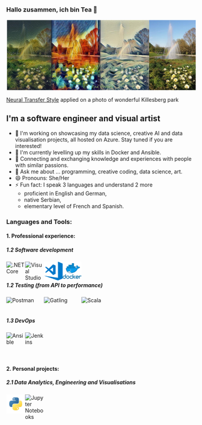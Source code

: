### Hallo zusammen, ich bin Tea  👋

 <img alt="GIF" src="https://github.com/teaprokic/teaprokic/blob/main/Banner.png" />
 <p><a href="https://www.tensorflow.org/tutorials/generative/style_transfer" title="Neural Transfer Style">Neural Transfer Style</a> applied on a photo of wonderful Killesberg park</p>

## I'm a software engineer and visual artist 
- 🔭 I'm working on showcasing my data science, creative AI and data visualisation projects, all hosted on Azure. Stay tuned if you are interested!
- 🌱 I'm currently levelling up my skills in Docker and Ansible.
- 👯 Connecting and exchanging knowledge and experiences with people with similar passions. 
- 💬 Ask me about ... programming, creative coding, data science, art. 
- 😄 Pronouns: She/Her
- ⚡ Fun fact: I speak 3 languages and understand 2 more
  - proficient in English and German,
  - native Serbian,
  - elementary level of French and Spanish. 

### Languages and Tools:

#### 1. Professional experience: 

##### 1.2 Software development

  [<img align="left" alt=".NET Core" width="50px" src="https://upload.wikimedia.org/wikipedia/commons/e/ee/.NET_Core_Logo.svg" />](https://dotnet.microsoft.com/download/dotnet-core)
  [<img align="left" alt="Visual Studio" width="50px" src="https://upload.wikimedia.org/wikipedia/commons/c/cd/Visual_Studio_2017_Logo.svg" />](https://visualstudio.microsoft.com/vs/)
  [<img align="left" alt="Visual Studio Code" width="50px" src="https://raw.githubusercontent.com/github/explore/80688e429a7d4ef2fca1e82350fe8e3517d3494d/topics/visual-studio-code/visual-studio-code.png" />](https://code.visualstudio.com/)
   [<img align="left" alt="Docker" width="50px" src="https://raw.githubusercontent.com/github/explore/80688e429a7d4ef2fca1e82350fe8e3517d3494d/topics/docker/docker.png" />](https://www.docker.com/products/)

<br /> <br />

##### 1.2 Testing (from API to performance)

[<img align="left" alt="Postman" width="100px" src="https://www.testautomatisierung.org/wp-content/uploads/postman-705x431.jpg" />](https://www.postman.com/)
[<img align="left" alt="Gatling" width="100px" src="https://upload.wikimedia.org/wikipedia/commons/e/ea/Gatling-logo.png" />](https://gatling.io/)
[<img align="left" alt="Scala" width="100px" src="https://upload.wikimedia.org/wikipedia/commons/3/39/Scala-full-color.svg" />](https://www.scala-lang.org/)

<br /> <br />

##### 1.3 DevOps

 [<img align="left" alt="Ansible" width="50px" src="https://upload.wikimedia.org/wikipedia/commons/2/24/Ansible_logo.svg" />](https://www.ansible.com/)
 [<img align="left" alt="Jenkins" width="50px" src="https://upload.wikimedia.org/wikipedia/commons/thumb/e/e9/Jenkins_logo.svg/434px-Jenkins_logo.svg.png" />](https://www.jenkins.io/)

<br /> <br /> <br /> <br />

#### 2. Personal projects: 
##### 2.1 Data Analytics, Engineering and Visualisations
[<img align="left" alt="python" width="50px" src="https://raw.githubusercontent.com/github/explore/80688e429a7d4ef2fca1e82350fe8e3517d3494d/topics/python/python.png" />](https://docs.python.org/)
[<img align="left" alt="Jupyter Notebooks" width="50px" src="https://upload.wikimedia.org/wikipedia/commons/3/38/Jupyter_logo.svg
" />](https://jupyter.org/)



<br /> <br /> <br /> <br />
